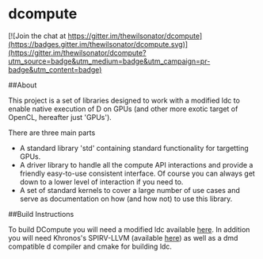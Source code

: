 # dcompute

[![Join the chat at https://gitter.im/thewilsonator/dcompute](https://badges.gitter.im/thewilsonator/dcompute.svg)](https://gitter.im/thewilsonator/dcompute?utm_source=badge&utm_medium=badge&utm_campaign=pr-badge&utm_content=badge)

##About

This project is a set of libraries designed to work with a modified ldc to 
enable native execution of D on GPUs (and other more exotic target of OpenCL, hereafter just 'GPUs').

There are three main parts 
* A standard library 'std' containing standard functionality for targetting GPUs.
* A driver library to handle all the compute API interactions and provide a friendly easy-to-use consistent interface. Of course you can always get down to a lower level of interaction if you need to.
* A set of standard kernels to cover a large number of use cases and serve as documentation on how (and how not) to use this library.

##Build Instructions

To build DCompute you will need a modified ldc available [here](https://github.com/thewilsonator/ldc/tree/dcompute). In addition you will need Khronos's SPIRV-LLVM (available [here](https://github.com/KhronosGroup/SPIRV-LLVM)) as well as a dmd compatible d compiler and cmake for building ldc.

